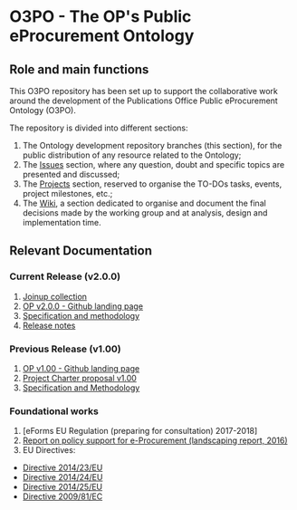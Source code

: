 # O3PO - The OP's Public eProcurement Ontology

## Role and main functions
This O3PO repository has been set up to support the collaborative work around the development of the Publications Office Public eProcurement Ontology (O3PO).

The repository is divided into different sections:

1. The Ontology development repository branches (this section), for the public distribution of any resource related to the Ontology;
2. The [Issues](https://github.com/eProcurement-everis/O3PO/issues) section, where any question, doubt and specific topics are presented and discussed;
3. The [Projects](https://github.com/eProcurement-everis/O3PO/projects) section, reserved to organise the TO-DOs tasks, events, project milestones, etc.;
4. The [Wiki](https://github.com/eProcurement-everis/O3PO/wiki), a section dedicated to organise and document the final decisions made by the working group and at analysis, design and implementation time.

## Relevant Documentation

### Current Release (v2.0.0)

1. [Joinup collection](https://joinup.ec.europa.eu/solution/eprocurement-ontology)
2. [OP v2.0.0 - Github landing page](https://github.com/eProcurement-everis/O3PO)
3. [Specification and methodology](https://eprocurement-everis.github.io/)
4. [Release notes](https://eprocurement-everis.github.io/release_notes.html)

### Previous Release (v1.00)

1. [OP v1.00 - Github landing page](https://github.com/eprocurementontology)
2. [Project Charter proposal v1.00](https://joinup.ec.europa.eu/document/d0202-project-charter-proposal-v100)
3. [Specification and Methodology](https://joinup.ec.europa.eu/sites/default/files/document/2017-08/d02.01_specification_of_the_process_and_methodology_v1.00.pdf)

### Foundational works
1. [eForms EU Regulation (preparing for consultation) 2017-2018]
2. [Report on policy support for e-Procurement (landscaping report, 2016)](https://joinup.ec.europa.eu/node/159724)
3. EU Directives:
* [Directive 2014/23/EU]()
* [Directive 2014/24/EU]()
* [Directive 2014/25/EU]()
* [Directive 2009/81/EC]()


